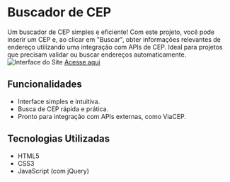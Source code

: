 # Buscador de CEP
Um buscador de CEP simples e eficiente! Com este projeto, você pode inserir um CEP e, ao clicar em "Buscar", obter informações relevantes de endereço utilizando uma integração com APIs de CEP.
Ideal para projetos que precisam validar ou buscar endereços automaticamente.
<img src="https://i.postimg.cc/Mpk7ZgCx/buscador.png" alt="Interface do Site" />
<a href="#">Acesse aqui</a>

## Funcionalidades
  - Interface simples e intuitiva.
  - Busca de CEP rápida e prática.
  - Pronto para integração com APIs externas, como ViaCEP.

## Tecnologias Utilizadas
  - HTML5
  - CSS3
  - JavaScript (com jQuery)

